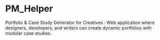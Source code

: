 # PM_Helper
Portfolio &amp; Case Study Generator for Creatives : Web application where designers, developers, and writers can create dynamic portfolios with modular case studies.
